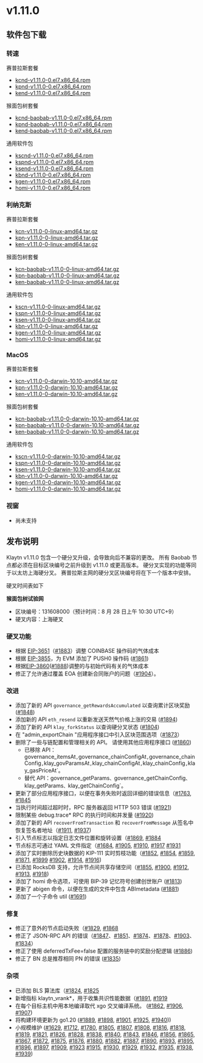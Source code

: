 # v1.11.0

## 软件包下载

### 转速<a id="rpm"></a>

赛普拉斯套餐

- [kcnd-v1.11.0-0.el7.x86_64.rpm](https://packages.klaytn.net/klaytn/v1.11.0/kcnd-v1.11.0-0.el7.x86_64.rpm)
- [kpnd-v1.11.0-0.el7.x86_64.rpm](https://packages.klaytn.net/klaytn/v1.11.0/kpnd-v1.11.0-0.el7.x86_64.rpm)
- [kend-v1.11.0-0.el7.x86_64.rpm](https://packages.klaytn.net/klaytn/v1.11.0/kend-v1.11.0-0.el7.x86_64.rpm)

猴面包树套餐

- [kcnd-baobab-v1.11.0-0.el7.x86_64.rpm](https://packages.klaytn.net/klaytn/v1.11.0/kcnd-baobab-v1.11.0-0.el7.x86_64.rpm)
- [kpnd-baobab-v1.11.0-0.el7.x86_64.rpm](https://packages.klaytn.net/klaytn/v1.11.0/kpnd-baobab-v1.11.0-0.el7.x86_64.rpm)
- [kend-baobab-v1.11.0-0.el7.x86_64.rpm](https://packages.klaytn.net/klaytn/v1.11.0/kend-baobab-v1.11.0-0.el7.x86_64.rpm)

通用软件包

- [kscnd-v1.11.0-0.el7.x86_64.rpm](https://packages.klaytn.net/klaytn/v1.11.0/kscnd-v1.11.0-0.el7.x86_64.rpm)
- [kspnd-v1.11.0-0.el7.x86_64.rpm](https://packages.klaytn.net/klaytn/v1.11.0/kspnd-v1.11.0-0.el7.x86_64.rpm)
- [ksend-v1.11.0-0.el7.x86_64.rpm](https://packages.klaytn.net/klaytn/v1.11.0/ksend-v1.11.0-0.el7.x86_64.rpm)
- [kbnd-v1.11.0-0.el7.x86_64.rpm](https://packages.klaytn.net/klaytn/v1.11.0/kbnd-v1.11.0-0.el7.x86_64.rpm)
- [kgen-v1.11.0-0.el7.x86_64.rpm](https://packages.klaytn.net/klaytn/v1.11.0/kgen-v1.11.0-0.el7.x86_64.rpm)
- [homi-v1.11.0-0.el7.x86_64.rpm](https://packages.klaytn.net/klaytn/v1.11.0/homi-v1.11.0-0.el7.x86_64.rpm)

### 利纳克斯<a id="linux"></a>

赛普拉斯套餐

- [kcn-v1.11.0-0-linux-amd64.tar.gz](https://packages.klaytn.net/klaytn/v1.11.0/kcn-v1.11.0-0-linux-amd64.tar.gz)
- [kpn-v1.11.0-0-linux-amd64.tar.gz](https://packages.klaytn.net/klaytn/v1.11.0/kpn-v1.11.0-0-linux-amd64.tar.gz)
- [ken-v1.11.0-0-linux-amd64.tar.gz](https://packages.klaytn.net/klaytn/v1.11.0/ken-v1.11.0-0-linux-amd64.tar.gz)

猴面包树套餐

- [kcn-baobab-v1.11.0-0-linux-amd64.tar.gz](https://packages.klaytn.net/klaytn/v1.11.0/kcn-baobab-v1.11.0-0-linux-amd64.tar.gz)
- [kpn-baobab-v1.11.0-0-linux-amd64.tar.gz](https://packages.klaytn.net/klaytn/v1.11.0/kpn-baobab-v1.11.0-0-linux-amd64.tar.gz)
- [ken-baobab-v1.11.0-0-linux-amd64.tar.gz](https://packages.klaytn.net/klaytn/v1.11.0/ken-baobab-v1.11.0-0-linux-amd64.tar.gz)

通用软件包

- [kscn-v1.11.0-0-linux-amd64.tar.gz](https://packages.klaytn.net/klaytn/v1.11.0/kscn-v1.11.0-0-linux-amd64.tar.gz)
- [kspn-v1.11.0-0-linux-amd64.tar.gz](https://packages.klaytn.net/klaytn/v1.11.0/kspn-v1.11.0-0-linux-amd64.tar.gz)
- [ksen-v1.11.0-0-linux-amd64.tar.gz](https://packages.klaytn.net/klaytn/v1.11.0/ksen-v1.11.0-0-linux-amd64.tar.gz)
- [kbn-v1.11.0-0-linux-amd64.tar.gz](https://packages.klaytn.net/klaytn/v1.11.0/kbn-v1.11.0-0-linux-amd64.tar.gz)
- [kgen-v1.11.0-0-linux-amd64.tar.gz](https://packages.klaytn.net/klaytn/v1.11.0/kgen-v1.11.0-0-linux-amd64.tar.gz)
- [homi-v1.11.0-0-linux-amd64.tar.gz](https://packages.klaytn.net/klaytn/v1.11.0/homi-v1.11.0-0-linux-amd64.tar.gz)

### MacOS<a id="macos"></a>

赛普拉斯套餐

- [kcn-v1.11.0-0-darwin-10.10-amd64.tar.gz](https://packages.klaytn.net/klaytn/v1.11.0/kcn-v1.11.0-0-darwin-10.10-amd64.tar.gz)
- [kpn-v1.11.0-0-darwin-10.10-amd64.tar.gz](https://packages.klaytn.net/klaytn/v1.11.0/kpn-v1.11.0-0-darwin-10.10-amd64.tar.gz)
- [ken-v1.11.0-0-darwin-10.10-amd64.tar.gz](https://packages.klaytn.net/klaytn/v1.11.0/ken-v1.11.0-0-darwin-10.10-amd64.tar.gz)

猴面包树套餐

- [kcn-baobab-v1.11.0-0-darwin-10.10-amd64.tar.gz](https://packages.klaytn.net/klaytn/v1.11.0/kcn-baobab-v1.11.0-0-darwin-10.10-amd64.tar.gz)
- [kpn-baobab-v1.11.0-0-darwin-10.10-amd64.tar.gz](https://packages.klaytn.net/klaytn/v1.11.0/kpn-baobab-v1.11.0-0-darwin-10.10-amd64.tar.gz)
- [ken-baobab-v1.11.0-0-darwin-10.10-amd64.tar.gz](https://packages.klaytn.net/klaytn/v1.11.0/ken-baobab-v1.11.0-0-darwin-10.10-amd64.tar.gz)

通用软件包

- [kscn-v1.11.0-0-darwin-10.10-amd64.tar.gz](https://packages.klaytn.net/klaytn/v1.11.0/kscn-v1.11.0-0-darwin-10.10-amd64.tar.gz)
- [kspn-v1.11.0-0-darwin-10.10-amd64.tar.gz](https://packages.klaytn.net/klaytn/v1.11.0/kspn-v1.11.0-0-darwin-10.10-amd64.tar.gz)
- [ksen-v1.11.0-0-darwin-10.10-amd64.tar.gz](https://packages.klaytn.net/klaytn/v1.11.0/ksen-v1.11.0-0-darwin-10.10-amd64.tar.gz)
- [kbn-v1.11.0-0-darwin-10.10-amd64.tar.gz](https://packages.klaytn.net/klaytn/v1.11.0/kbn-v1.11.0-0-darwin-10.10-amd64.tar.gz)
- [kgen-v1.11.0-0-darwin-10.10-amd64.tar.gz](https://packages.klaytn.net/klaytn/v1.11.0/kgen-v1.11.0-0-darwin-10.10-amd64.tar.gz)
- [homi-v1.11.0-0-darwin-10.10-amd64.tar.gz](https://packages.klaytn.net/klaytn/v1.11.0/homi-v1.11.0-0-darwin-10.10-amd64.tar.gz)

### 视窗<a id="windows"></a>

- 尚未支持

## 发布说明

Klaytn v1.11.0 包含一个硬分叉升级，会导致向后不兼容的更改。 所有 Baobab 节点都必须在目标区块编号之前升级到 v1.11.0 或更高版本。 硬分叉实现的功能等同于以太坊上海硬分叉。 赛普拉斯主网的硬分叉区块编号将在下一个版本中安排。

硬叉时间表如下

**猴面包树试验网**

- 区块编号：131608000（预计时间：8 月 28 日上午 10:30 UTC+9）
- 硬叉内容：上海硬叉

### 硬叉功能

- 根据 [EIP-3651](https://eips.ethereum.org/EIPS/eip-3651)（[#1883](https://github.com/klaytn/klaytn/pull/1883)）调整 COINBASE 操作码的气体成本
- 根据 [EIP-3855](https://eips.ethereum.org/EIPS/eip-3855)，为 EVM 添加了 PUSH0 操作码 ([#1861](https://github.com/klaytn/klaytn/pull/1861))
- 根据[EIP-3860](https://eips.ethereum.org/EIPS/eip-3860)([#1888](https://github.com/klaytn/klaytn/pull/1888))调整的与初始代码有关的气体成本
- 修正了允许通过覆盖 EOA 创建新合同账户的问题（[#1904](https://github.com/klaytn/klaytn/pull/1904)）。

### 改进

- 添加了新的 API `governance_getRewardsAccumulated` 以查询累计区块奖励 ([#1848](https://github.com/klaytn/klaytn/pull/1848))
- 添加新的 API `eth_resend` 以重新发送天然气价格上涨的交易 ([#1894](https://github.com/klaytn/klaytn/pull/1894))
- 添加了新的 API `klay_forkStatus` 以查询硬分叉状态 ([#1804](https://github.com/klaytn/klaytn/pull/1804))
- 在 "admin_exportChain "应用程序接口中引入区块范围选项（[#1873](https://github.com/klaytn/klaytn/pull/1873)）
- 删除了一些与链配置和管理相关的 API。 请使用其他应用程序接口 ([#1860](https://github.com/klaytn/klaytn/pull/1860))
  - 已移除 API：governance_itemsAt`,`governance_chainConfigAt`,`governance_chainConfig`,`klay_govParamsAt`,`klay_chainConfigAt`,`klay_chainConfig`,`klay_gasPriceAt\`。
  - 替代 API：governance_getParams`、`governance_getChainConfig`、`klay_getParams`、`klay_getChainConfig\`。
- 更新了部分应用程序接口，以便在事务失败时返回详细的错误信息（[#1763](https://github.com/klaytn/klaytn/pull/1763), [#1845](https://github.com/klaytn/klaytn/pull/1845)
- 当执行时间超过超时时，RPC 服务器返回 HTTP 503 错误 ([#1921](https://github.com/klaytn/klaytn/pull/1921))
- 限制某些 debug.trace\* RPC 的执行时间和并发量 ([#1920](https://github.com/klaytn/klaytn/pull/1920))
- 添加了新的 API `recoverFromTransaction` 和 `recoverFromMessage` 从签名中恢复签名者地址（[#1911](https://github.com/klaytn/klaytn/pull/1911), [#1937](https://github.com/klaytn/klaytn/pull/1937))
- 引入节点标志以指定日志文件位置和旋转设置（[#1869](https://github.com/klaytn/klaytn/pull/1869), [#1884](https://github.com/klaytn/klaytn/pull/1884)
- 节点标志可通过 YAML 文件指定（[#1684](https://github.com/klaytn/klaytn/pull/1684), [#1905](https://github.com/klaytn/klaytn/pull/1905), [#1910](https://github.com/klaytn/klaytn/pull/1910), [#1917](https://github.com/klaytn/klaytn/pull/1917) [#1931](https://github.com/klaytn/klaytn/pull/1931)
- 添加了实时删除历史块数据的 KIP-111 实时剪枝功能（[#1852](https://github.com/klaytn/klaytn/pull/1852), [#1854](https://github.com/klaytn/klaytn/pull/1854), [#1859](https://github.com/klaytn/klaytn/pull/1859), [#1871](https://github.com/klaytn/klaytn/pull/1871), [#1899](https://github.com/klaytn/klaytn/pull/1899) [#1902](https://github.com/klaytn/klaytn/pull/1902), [#1914](https://github.com/klaytn/klaytn/pull/1914), [#1916](https://github.com/klaytn/klaytn/pull/1916))
- 已添加 RocksDB 支持，允许节点间共享存储空间（[#1855](https://github.com/klaytn/klaytn/pull/1855), [#1900](https://github.com/klaytn/klaytn/pull/1900), [#1912](https://github.com/klaytn/klaytn/pull/1912), [#1913](https://github.com/klaytn/klaytn/pull/1913), [#1918](https://github.com/klaytn/klaytn/pull/1918))
- 添加了 homi 命令选项，可使用 BIP-39 记忆符号创建创世账户 ([#1813](https://github.com/klaytn/klaytn/pull/1813))
- 更新了 abigen 命令，以便在生成的文件中包含 ABImetadata ([#1881](https://github.com/klaytn/klaytn/pull/1881))
- 添加了一个子命令 util ([#1691](https://github.com/klaytn/klaytn/pull/1691))

### 修复

- 修正了意外的节点启动失败（[#1829](https://github.com/klaytn/klaytn/pull/1829), [#1868](https://github.com/klaytn/klaytn/pull/1868)
- 修正了 JSON-RPC API 的错误（[#1847](https://github.com/klaytn/klaytn/pull/1847)、[#1851](https://github.com/klaytn/klaytn/pull/1851)、[#1874](https://github.com/klaytn/klaytn/pull/1874)、[#1878](https://github.com/klaytn/klaytn/pull/1878)、[#1903](https://github.com/klaytn/klaytn/pull/1903)、[#1834](https://github.com/klaytn/klaytn/pull/1834)）
- 修正了使用 deferredTxFee=false 配置的服务链中的奖励分配逻辑 ([#1886](https://github.com/klaytn/klaytn/pull/1886))
- 修正了 BN 总是推荐相同 PN 的错误 ([#1835](https://github.com/klaytn/klaytn/pull/1835))

### 杂项

- 已添加 BLS 算法库（[#1824](https://github.com/klaytn/klaytn/pull/1824), [#1825](https://github.com/klaytn/klaytn/pull/1825)
- 新增指标 klaytn_vrank\*，用于收集共识性能数据（[#1891](https://github.com/klaytn/klaytn/pull/1891), [#1919](https://github.com/klaytn/klaytn/pull/1919)
- 在每个目标主机中用本地编译取代 xgo 交叉编译系统。 ([#1862](https://github.com/klaytn/klaytn/pull/1862), [#1906](https://github.com/klaytn/klaytn/pull/1906), [#1907](https://github.com/klaytn/klaytn/pull/1907))
- 将构建环境更新为 go1.20 ([#1889](https://github.com/klaytn/klaytn/pull/1889), [#1898](https://github.com/klaytn/klaytn/pull/1898), [#1901](https://github.com/klaytn/klaytn/pull/1901), [#1925](https://github.com/klaytn/klaytn/pull/1925), [#1940](https://github.com/klaytn/klaytn/pull/1940)))
- 小规模维护 ([#1629](https://github.com/klaytn/klaytn/pull/1629), [#1712](https://github.com/klaytn/klaytn/pull/1712), [#1780](https://github.com/klaytn/klaytn/pull/1780), [#1805](https://github.com/klaytn/klaytn/pull/1805), [#1807](https://github.com/klaytn/klaytn/pull/1807), [#1808](https://github.com/klaytn/klaytn/pull/1808), [#1816](https://github.com/klaytn/klaytn/pull/1816), [#1818](https://github.com/klaytn/klaytn/pull/1818), [#1819](https://github.com/klaytn/klaytn/pull/1819), [#1821](https://github.com/klaytn/klaytn/pull/1821), [#1826](https://github.com/klaytn/klaytn/pull/1826), [#1828](https://github.com/klaytn/klaytn/pull/1828), [#1838](https://github.com/klaytn/klaytn/pull/1838), [#1840](https://github.com/klaytn/klaytn/pull/1840), [#1843](https://github.com/klaytn/klaytn/pull/1843), [#1846](https://github.com/klaytn/klaytn/pull/1846), [#1856](https://github.com/klaytn/klaytn/pull/1856), [#1865](https://github.com/klaytn/klaytn/pull/1865), [#1867](https://github.com/klaytn/klaytn/pull/1867), [#1872](https://github.com/klaytn/klaytn/pull/1872), [#1875](https://github.com/klaytn/klaytn/pull/1875), [#1876](https://github.com/klaytn/klaytn/pull/1876), [#1880](https://github.com/klaytn/klaytn/pull/1880), [#1882](https://github.com/klaytn/klaytn/pull/1882), [#1887](https://github.com/klaytn/klaytn/pull/1887), [#1890](https://github.com/klaytn/klaytn/pull/1890), [#1893](https://github.com/klaytn/klaytn/pull/1893), [#1895](https://github.com/klaytn/klaytn/pull/1895), [#1896](https://github.com/klaytn/klaytn/pull/1896), [#1897](https://github.com/klaytn/klaytn/pull/1897), [#1909](https://github.com/klaytn/klaytn/pull/1909), [#1923](https://github.com/klaytn/klaytn/pull/1923) [#1915](https://github.com/klaytn/klaytn/pull/1915), [#1930](https://github.com/klaytn/klaytn/pull/1930), [#1929](https://github.com/klaytn/klaytn/pull/1929), [#1932](https://github.com/klaytn/klaytn/pull/1932), [#1935](https://github.com/klaytn/klaytn/pull/1935), [#1938](https://github.com/klaytn/klaytn/pull/1938), [#1939](https://github.com/klaytn/klaytn/pull/1939))
